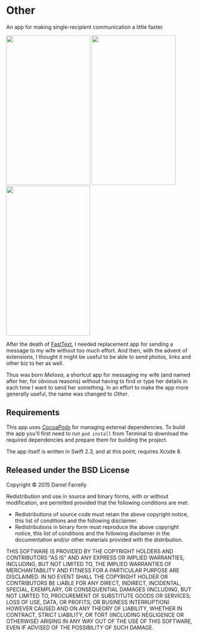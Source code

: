# Other

An app for making single-recipient communication a little faster.

<img src="https://raw.githubusercontent.com/jellybeansoup/ios-melissa/master/Screenshots/screenshot-1.jpg" width="225" height="400" /> <img src="https://raw.githubusercontent.com/jellybeansoup/ios-melissa/master/Screenshots/screenshot-2.jpg" width="225" height="400" /> <img src="https://raw.githubusercontent.com/jellybeansoup/ios-melissa/master/Screenshots/screenshot-3.jpg" width="225" height="400" />

After the death of [FastText](http://www.caseyliss.com/2014/12/13/fast-text-discontinued), 
I needed replacement app for sending a message to my wife without too much effort.
And then, with the advent of extensions, I thought it might be useful to be able to
send photos, links and other biz to her as well.

Thus was born _Melissa_, a shortcut app for messaging my wife (and named after her,
for obvious reasons) without having to find or type her details in each time I want
to send her something. In an effort to make the app more generally useful, the name
was changed to _Other_.

## Requirements

This app uses [CocoaPods](https://cocoapods.org) for managing external dependencies.
To build the app you'll first need to run `pod install` from Terminal to download the
required dependencies and prepare them for building the project.

The app itself is written in Swift 2.3, and at this point, requires Xcode 8.

## Released under the BSD License

Copyright © 2015 Daniel Farrelly

Redistribution and use in source and binary forms, with or without modification,
are permitted provided that the following conditions are met:

*	Redistributions of source code must retain the above copyright notice, this list
	of conditions and the following disclaimer.
*	Redistributions in binary form must reproduce the above copyright notice, this
	list of conditions and the following disclaimer in the documentation and/or
	other materials provided with the distribution.

THIS SOFTWARE IS PROVIDED BY THE COPYRIGHT HOLDERS AND CONTRIBUTORS "AS IS" AND 
ANY EXPRESS OR IMPLIED WARRANTIES, INCLUDING, BUT NOT LIMITED TO, THE IMPLIED
WARRANTIES OF MERCHANTABILITY AND FITNESS FOR A PARTICULAR PURPOSE ARE DISCLAIMED.
IN NO EVENT SHALL THE COPYRIGHT HOLDER OR CONTRIBUTORS BE LIABLE FOR ANY DIRECT,
INDIRECT, INCIDENTAL, SPECIAL, EXEMPLARY, OR CONSEQUENTIAL DAMAGES (INCLUDING,
BUT NOT LIMITED TO, PROCUREMENT OF SUBSTITUTE GOODS OR SERVICES; LOSS OF USE,
DATA, OR PROFITS; OR BUSINESS INTERRUPTION) HOWEVER CAUSED AND ON ANY THEORY OF
LIABILITY, WHETHER IN CONTRACT, STRICT LIABILITY, OR TORT (INCLUDING NEGLIGENCE
OR OTHERWISE) ARISING IN ANY WAY OUT OF THE USE OF THIS SOFTWARE, EVEN IF
ADVISED OF THE POSSIBILITY OF SUCH DAMAGE.
